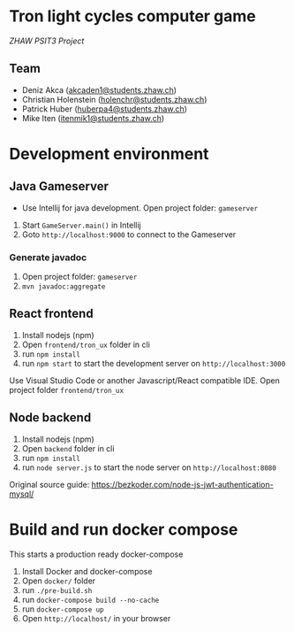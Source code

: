 # Tron light cycles computer game

*ZHAW PSIT3 Project*

## Team
* Deniz Akca (akcaden1@students.zhaw.ch)
* Christian Holenstein (holenchr@students.zhaw.ch)
* Patrick Huber (huberpa4@students.zhaw.ch)
* Mike Iten (itenmik1@students.zhaw.ch)

# Development environment

## Java Gameserver

* Use Intellij for java development. Open project folder: `gameserver`

1. Start `GameServer.main()` in Intellij
2. Goto `http://localhost:9000` to connect to the Gameserver

### Generate javadoc
1. Open project folder: `gameserver`
2. `mvn javadoc:aggregate`

## React frontend

1. Install nodejs (npm)
2. Open `frontend/tron_ux` folder in cli
3. run `npm install`
4. run `npm start` to start the development server on `http://localhost:3000`

Use Visual Studio Code or another Javascript/React compatible IDE. Open project folder `frontend/tron_ux`

## Node backend

1. Install nodejs (npm)
2. Open `backend` folder in cli
3. run `npm install`
4. run `node server.js` to start the node server on `http://localhost:8080`

Original source guide: https://bezkoder.com/node-js-jwt-authentication-mysql/

# Build and run docker compose

This starts a production ready docker-compose

1. Install Docker and docker-compose
2. Open `docker/` folder
3. run `./pre-build.sh`
4. run `docker-compose build --no-cache`
5. run `docker-compose up`
6. Open `http://localhost/` in your browser

